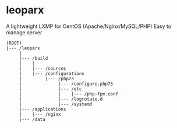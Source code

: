 # leoparx
A lightweight LXMP for CentOS (Apache/Nginx/MySQL/PHP)
Easy to manage server
```
(ROOT)
|--- /leoparx
     |
     |--- /build
     |    |
     |    |--- /sources
     |    |--- /configurations
     |         |--- /php73
     |              |--- /configure.php73
     |              |--- /etc
     |              |    |--- /php-fpm.conf
     |              |--- /logrotate.d
     |              |--- /systemd
     |--- /applications
     |    |--- /nginx
     |--- /data
```